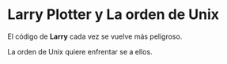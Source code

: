 # Larry Plotter y La orden de Unix

El código de **Larry** cada vez se vuelve más peligroso.

La orden de Unix quiere enfrentar se a ellos.
